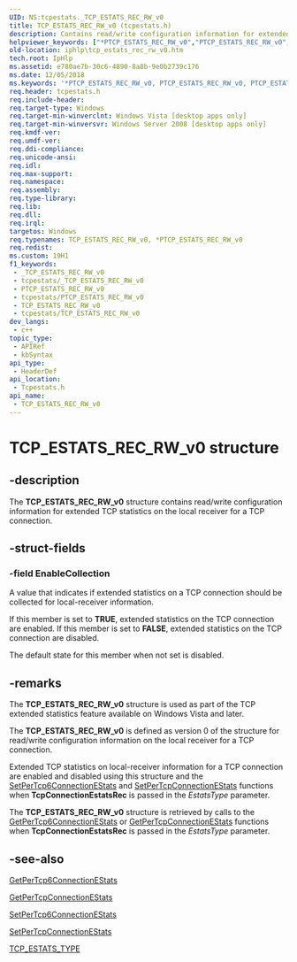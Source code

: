 ```yaml
---
UID: NS:tcpestats._TCP_ESTATS_REC_RW_v0
title: TCP_ESTATS_REC_RW_v0 (tcpestats.h)
description: Contains read/write configuration information for extended TCP statistics on the local receiver for a TCP connection.
helpviewer_keywords: ["*PTCP_ESTATS_REC_RW_v0","PTCP_ESTATS_REC_RW_v0","PTCP_ESTATS_REC_RW_v0 structure pointer [IP Helper]","TCP_ESTATS_REC_RW_v0","TCP_ESTATS_REC_RW_v0 structure [IP Helper]","iphlp.tcp_estats_rec_rw_v0","tcpestats/PTCP_ESTATS_REC_RW_v0","tcpestats/TCP_ESTATS_REC_RW_v0"]
old-location: iphlp\tcp_estats_rec_rw_v0.htm
tech.root: IpHlp
ms.assetid: e780ae7b-30c6-4890-8a8b-9e0b2739c176
ms.date: 12/05/2018
ms.keywords: '*PTCP_ESTATS_REC_RW_v0, PTCP_ESTATS_REC_RW_v0, PTCP_ESTATS_REC_RW_v0 structure pointer [IP Helper], TCP_ESTATS_REC_RW_v0, TCP_ESTATS_REC_RW_v0 structure [IP Helper], iphlp.tcp_estats_rec_rw_v0, tcpestats/PTCP_ESTATS_REC_RW_v0, tcpestats/TCP_ESTATS_REC_RW_v0'
req.header: tcpestats.h
req.include-header: 
req.target-type: Windows
req.target-min-winverclnt: Windows Vista [desktop apps only]
req.target-min-winversvr: Windows Server 2008 [desktop apps only]
req.kmdf-ver: 
req.umdf-ver: 
req.ddi-compliance: 
req.unicode-ansi: 
req.idl: 
req.max-support: 
req.namespace: 
req.assembly: 
req.type-library: 
req.lib: 
req.dll: 
req.irql: 
targetos: Windows
req.typenames: TCP_ESTATS_REC_RW_v0, *PTCP_ESTATS_REC_RW_v0
req.redist: 
ms.custom: 19H1
f1_keywords:
 - _TCP_ESTATS_REC_RW_v0
 - tcpestats/_TCP_ESTATS_REC_RW_v0
 - PTCP_ESTATS_REC_RW_v0
 - tcpestats/PTCP_ESTATS_REC_RW_v0
 - TCP_ESTATS_REC_RW_v0
 - tcpestats/TCP_ESTATS_REC_RW_v0
dev_langs:
 - c++
topic_type:
 - APIRef
 - kbSyntax
api_type:
 - HeaderDef
api_location:
 - Tcpestats.h
api_name:
 - TCP_ESTATS_REC_RW_v0
---
```


# TCP_ESTATS_REC_RW_v0 structure


## -description

The <b>TCP_ESTATS_REC_RW_v0</b> structure contains read/write configuration information for extended TCP statistics on the local receiver for a TCP connection.

## -struct-fields

### -field EnableCollection

A value that indicates if extended statistics on a TCP connection should be collected for local-receiver information. 

If this member is set to <b>TRUE</b>, extended statistics on the TCP connection are enabled. If this member is set to <b>FALSE</b>, extended statistics on the TCP connection are disabled. 

The default state for this member when not set is disabled.

## -remarks

The <b>TCP_ESTATS_REC_RW_v0</b> structure is used as part of the TCP extended statistics feature available on Windows Vista and later. 

The <b>TCP_ESTATS_REC_RW_v0</b> is defined as version 0 of the structure for  read/write configuration information on the local receiver for a TCP connection.  

Extended TCP statistics on local-receiver information for a TCP connection are enabled and disabled using this structure and the <a href="/windows/desktop/api/iphlpapi/nf-iphlpapi-setpertcp6connectionestats">SetPerTcp6ConnectionEStats</a> and <a href="/windows/desktop/api/iphlpapi/nf-iphlpapi-setpertcpconnectionestats">SetPerTcpConnectionEStats</a> functions when <b>TcpConnectionEstatsRec</b> is passed in the <i>EstatsType</i> parameter.

The <b>TCP_ESTATS_REC_RW_v0</b> structure is retrieved by calls to  the <a href="/windows/desktop/api/iphlpapi/nf-iphlpapi-getpertcp6connectionestats">GetPerTcp6ConnectionEStats</a> or <a href="/windows/desktop/api/iphlpapi/nf-iphlpapi-getpertcpconnectionestats">GetPerTcpConnectionEStats</a> functions when <b>TcpConnectionEstatsRec</b> is passed in the <i>EstatsType</i> parameter.

## -see-also

<a href="/windows/desktop/api/iphlpapi/nf-iphlpapi-getpertcp6connectionestats">GetPerTcp6ConnectionEStats</a>



<a href="/windows/desktop/api/iphlpapi/nf-iphlpapi-getpertcpconnectionestats">GetPerTcpConnectionEStats</a>



<a href="/windows/desktop/api/iphlpapi/nf-iphlpapi-setpertcp6connectionestats">SetPerTcp6ConnectionEStats</a>



<a href="/windows/desktop/api/iphlpapi/nf-iphlpapi-setpertcpconnectionestats">SetPerTcpConnectionEStats</a>



<a href="/windows/desktop/api/tcpestats/ne-tcpestats-tcp_estats_type">TCP_ESTATS_TYPE</a>